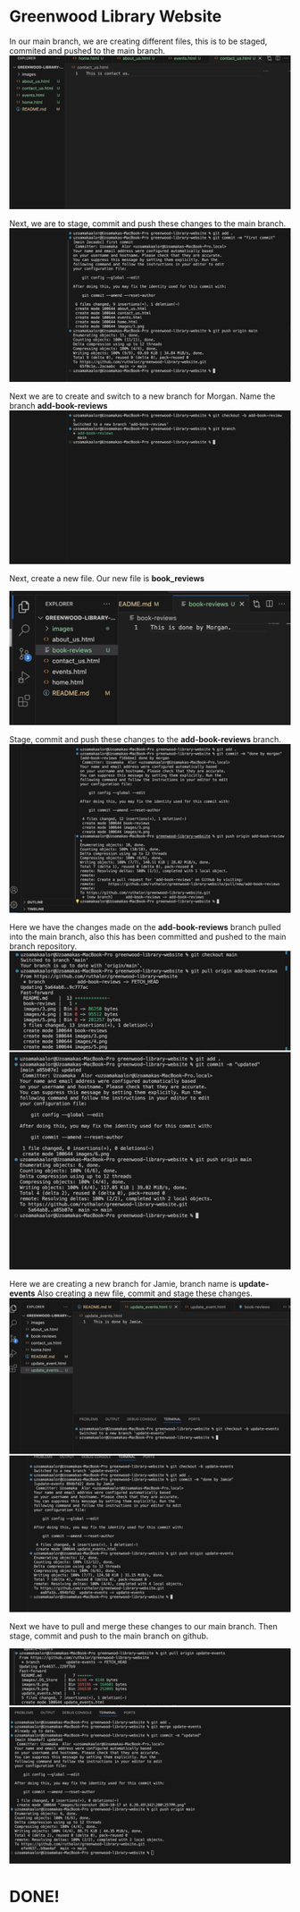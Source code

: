 # Greenwood Library Website
In our main branch, we are creating different files, this is to be staged, commited and pushed to the main branch. 
![Image of created pages](./images/1.png)

Next, we are to stage, commit and push these changes to the main branch. 
![commit changes done](./images/2.png)

Next we are to create and switch to a new branch for Morgan.  Name the branch **add-book-reviews**
![new branch created](./images/3.png)

Next, create a new file. Our new file is **book_reviews**

 
![Morgan Page](./images/4.png)

Stage, commit and push these changes to the **add-book-reviews** branch.
![changes by morgan](./images/5.png)

Here we have the changes made on the **add-book-reviews** branch pulled into the main branch, also this has been committed and pushed to the main branch repository. 
![](./images/6.png)
![](./images/7.png)

Here we are creating a new branch for Jamie, branch name is **update-events**
Also creating a new file, commit and stage these changes. 
![done by jamie](./images/8.png)
![commited](./images/9.png)

Next we have to pull and merge these changes to our main branch.
Then stage, commit and push to the main branch on github.

![merged](./images/10.%20.png)
![pushed](./images/11.png)

# DONE!
